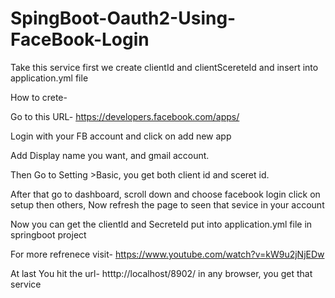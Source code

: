 # SpingBoot-Oauth2-Using-FaceBook-Login


Take this service first we create clientId and clientScereteId and insert into application.yml file

How to crete-

Go to this URL- https://developers.facebook.com/apps/

Login with your FB account and click on add new app

Add Display name you want, and gmail account.

Then Go to Setting >Basic, you get both client id and sceret id.

After that go to dashboard, scroll down and choose facebook login click on setup then others, Now refresh the page to seen that sevice in your account

Now you can get the clientId and SecreteId put into application.yml file in springboot project

For more refrenece visit- https://www.youtube.com/watch?v=kW9u2jNjEDw

At last You hit the url- htttp://localhost/8902/ in any browser, you get that service
